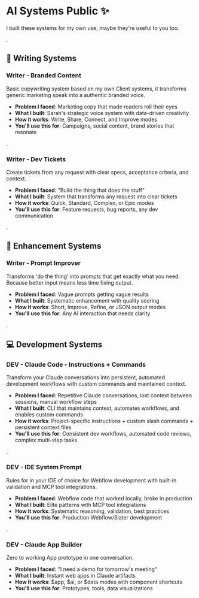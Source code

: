 # AI Systems Public ✨

I built these systems for my own use, maybe they're useful to you too.

.

## 📝 Writing Systems

### Writer - Branded Content
Basic copywriting system based on my own Client systems, it transforms generic marketing speak into a authentic branded voice. 

- **Problem I faced**: Marketing copy that made readers roll their eyes  
- **What I built**: Sarah's strategic voice system with data-driven creativity  
- **How it works**: Write, Share, Connect, and Improve modes  
- **You'll use this for**: Campaigns, social content, brand stories that resonate  

.

### Writer - Dev Tickets
Create tickets from any request with clear specs, acceptance criteria, and context.

- **Problem I faced**: "Build the thing that does the stuff"  
- **What I built**: System that transforms any request into clear tickets  
- **How it works**: Quick, Standard, Complex, or Epic modes  
- **You'll use this for**: Feature requests, bug reports, any dev communication  

.

## 🚀 Enhancement Systems

### Writer - Prompt Improver  
Transforms 'do the thing' into prompts that get exactly what you need. 
Because better input means less time fixing output.
 
- **Problem I faced**: Vague prompts getting vague results  
- **What I built**: Systematic enhancement with quality scoring  
- **How it works**: Short, Improve, Refine, or JSON output modes  
- **You'll use this for**: Any AI interaction that needs clarity  

.

## 💻 Development Systems

### DEV - Claude Code - Instructions + Commands
Transform your Claude conversations into persistent, automated development workflows with custom commands and maintained context.

- **Problem I faced**: Repetitive Claude conversations, lost context between sessions, manual workflow steps
- **What I built**: CLI that maintains context, automates workflows, and enables custom commands
- **How it works**: Project-specific instructions + custom slash commands + persistent context files
- **You'll use this for**: Consistent dev workflows, automated code reviews, complex multi-step tasks

.

### DEV - IDE System Prompt
Rules for in your IDE of choice for Webflow development with built-in validation and MCP tool integrations.

- **Problem I faced**: Webflow code that worked locally, broke in production  
- **What I built**: Elite patterns with MCP tool integrations  
- **How it works**: Systematic reasoning, validation, best practices  
- **You'll use this for**: Production Webflow/Slater development  

.

### DEV - Claude App Builder
Zero to working App prototype in one conversation.

- **Problem I faced**: "I need a demo for tomorrow's meeting"  
- **What I built**: Instant web apps in Claude artifacts  
- **How it works**: $app, $ai, or $data modes with component shortcuts  
- **You'll use this for**: Prototypes, tools, data visualizations  